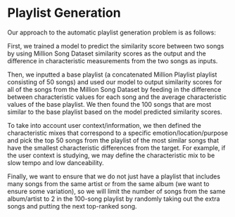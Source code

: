 # Playlist Generation
Our approach to the automatic playlist generation problem is as follows: 

First, we trained a model to predict the similarity score between two songs by using Million Song Dataset similarity scores as the output and the difference in characteristic measurements from the two songs as inputs.

Then, we inputted a base playlist (a concatenated Million Playlist playlist consisting of 50 songs) and used our model to output similarity scores for all of the songs from the Million Song Dataset by feeding in the difference between characteristic values for each song and the average characteristic values of the base playlist. We then found the 100 songs that are most similar to the base playlist based on the model predicted similarity scores.

To take into account user context/information, we then defined the characteristic mixes that correspond to a specific emotion/location/purpose and pick the top 50 songs from the playlist of the most similar songs that have the smallest characteristic differences from the target. For example, if the user context is studying, we may define the characteristic mix to be slow tempo and low danceability.

Finally, we want to ensure that we do not just have a playlist that includes many songs from the same artist or from the same album (we want to ensure some variation), so we will limit the number of songs from the same album/artist to 2 in the 100-song playlist by randomly taking out the extra songs and putting the next top-ranked song. 
